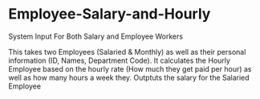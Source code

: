 # Employee-Salary-and-Hourly
System Input For Both Salary and Employee Workers 

This takes two Employees (Salaried & Monthly) as well as their personal information (ID, Names, Department Code).
It calculates the Hourly Employee based on the hourly rate (How much they get paid per hour) as well as how many hours a week they. 
Outptuts the salary for the Salaried Employee
